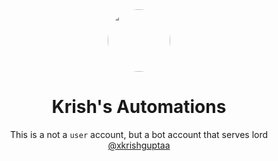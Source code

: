 <div align="center">
  <img src="https://github.com/xkrishbot.png" height="100px" width="100px" style="border-radius: 100%;" />
  <br />
  <h1>Krish's Automations</h1>
  <p>This is a not a <code>user</code> account, but a bot account that serves lord <a href="https://github.com/xkrishguptaa">@xkrishguptaa</a></p>
</div>
